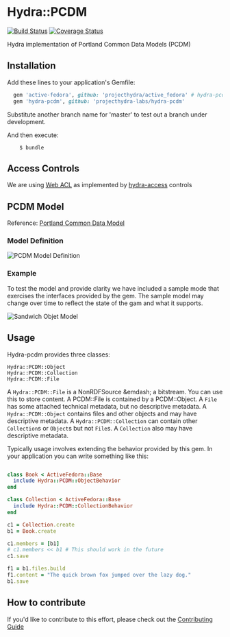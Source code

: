 # Hydra::PCDM
[![Build Status](https://travis-ci.org/projecthydra-labs/hydra-pcdm.svg?branch=master)](https://travis-ci.org/projecthydra-labs/hydra-pcdm)
[![Coverage Status](https://coveralls.io/repos/projecthydra-labs/hydra-pcdm/badge.svg?branch=master)](https://coveralls.io/r/projecthydra-labs/hydra-pcdm?branch=master)

Hydra implementation of Portland Common Data Models (PCDM)

## Installation

Add these lines to your application's Gemfile:

```ruby
  gem 'active-fedora', github: 'projecthydra/active_fedora' # hydra-pcdm requires an unreleased version of ActiveFedora
  gem 'hydra-pcdm', github: 'projecthydra-labs/hydra-pcdm'
```

Substitute another branch name for 'master' to test out a branch under development.    
<!-- Temporarily comment out until gem is published.
    gem 'hydra-pcdm' 
-->

And then execute:
```
    $ bundle
```
<!-- Temporarily comment out until gem is published.
Or install it yourself as:

    $ gem install hydra-pcdm
-->

## Access Controls
We are using [Web ACL](http://www.w3.org/wiki/WebAccessControl) as implemented by [hydra-access](https://github.com/projecthydra/hydra-head/tree/master/hydra-access-controls) controls

## PCDM Model

Reference:  [Portland Common Data Model](https://github.com/duraspace/pcdm/wiki)


### Model Definition

![PCDM Model Definition](https://raw.githubusercontent.com/wiki/duraspace/pcdm/images/coll-object-file.png)


### Example

To test the model and provide clarity we have included a sample mode that exercises the interfaces provided by the gem.
The sample model may change over time to reflect the state of the gam and what it supports.  

![Sandwich Objet Model](https://docs.google.com/drawings/d/1wI4H3AH9pdIPllKIMO356c1cFHUN57azDlgIqMVODSw/pub?w=1369&h=727)

## Usage

Hydra-pcdm provides three classes:
```
Hydra::PCDM::Object
Hydra::PCDM::Collection
Hydra::PCDM::File
```

A `Hydra::PCDM::File` is a NonRDFSource &emdash; a bitstream.  You can use this to store content. A PCDM::File is contained by a PCDM::Object. A `File` has some attached technical metadata, but no descriptive metadata.  A `Hydra::PCDM::Object` contains files and other objects and may have descriptive metadata.  A `Hydra::PCDM::Collection` can contain other `Collection`s or `Object`s but not `File`s.  A `Collection` also may have descriptive metadata.

Typically usage involves extending the behavior provided by this gem. In your application you can write something like this:

```ruby

class Book < ActiveFedora::Base
  include Hydra::PCDM::ObjectBehavior
end

class Collection < ActiveFedora::Base
  include Hydra::PCDM::CollectionBehavior
end

c1 = Collection.create
b1 = Book.create

c1.members = [b1]
# c1.members << b1 # This should work in the future
c1.save

f1 = b1.files.build
f1.content = "The quick brown fox jumped over the lazy dog."
b1.save
```

## How to contribute
If you'd like to contribute to this effort, please check out the [Contributing Guide](CONTRIBUTING.md)
